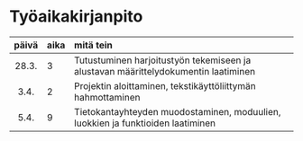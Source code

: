 # Työaikakirjanpito

| päivä | aika | mitä tein  |
|:-----:|:-----|:------|
| 28.3. | 3    | Tutustuminen harjoitustyön tekemiseen ja alustavan määrittelydokumentin laatiminen |
| 3.4.	| 2    | Projektin aloittaminen, tekstikäyttöliittymän hahmottaminen |
| 5.4.	| 9    | Tietokantayhteyden muodostaminen, moduulien, luokkien ja funktioiden laatiminen |	
